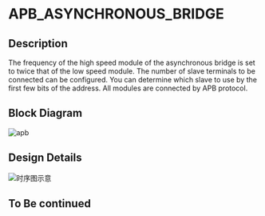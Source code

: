 # APB_ASYNCHRONOUS_BRIDGE
## Description
The frequency of the high speed module of the asynchronous bridge is set to twice that of the low speed module.
The number of slave terminals to be connected can be configured. You can determine which slave to use by the first few bits of the address.
All modules are connected by APB protocol.

## Block Diagram
![apb](https://user-images.githubusercontent.com/71507230/195966586-c68d210c-9f13-42c0-a563-e59bf2cde42b.png)

## Design Details
![时序图示意](https://user-images.githubusercontent.com/71507230/195966733-e19cb2b9-8eaa-4147-8c13-3d3ad895aa89.png)

## To Be continued
